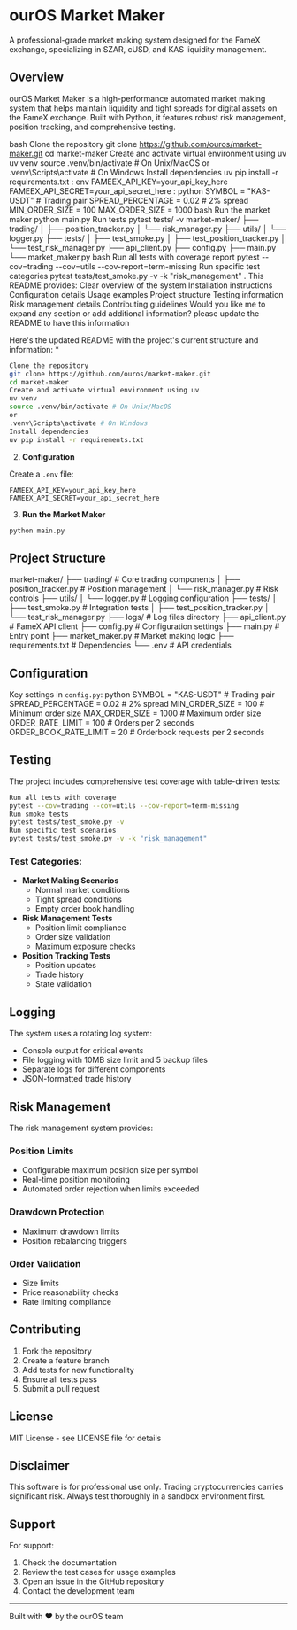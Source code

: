 # ourOS Market Maker

A professional-grade market making system designed for the FameX exchange, specializing in SZAR, cUSD, and KAS liquidity management.

## Overview

ourOS Market Maker is a high-performance automated market making system that helps maintain liquidity and tight spreads for digital assets on the FameX exchange. Built with Python, it features robust risk management, position tracking, and comprehensive testing.

bash
Clone the repository
git clone https://github.com/ouros/market-maker.git
cd market-maker
Create and activate virtual environment using uv
uv venv
source .venv/bin/activate # On Unix/MacOS
or
.venv\Scripts\activate # On Windows
Install dependencies
uv pip install -r requirements.txt
:
env
FAMEEX_API_KEY=your_api_key_here
FAMEEX_API_SECRET=your_api_secret_here
:
python
SYMBOL = "KAS-USDT" # Trading pair
SPREAD_PERCENTAGE = 0.02 # 2% spread
MIN_ORDER_SIZE = 100
MAX_ORDER_SIZE = 1000
bash
Run the market maker
python main.py
Run tests
pytest tests/ -v
market-maker/
├── trading/
│ ├── position_tracker.py
│ └── risk_manager.py
├── utils/
│ └── logger.py
├── tests/
│ ├── test_smoke.py
│ ├── test_position_tracker.py
│ └── test_risk_manager.py
├── api_client.py
├── config.py
├── main.py
└── market_maker.py
bash
Run all tests with coverage report
pytest --cov=trading --cov=utils --cov-report=term-missing
Run specific test categories
pytest tests/test_smoke.py -v -k "risk_management"
.
This README provides:
Clear overview of the system
Installation instructions
Configuration details
Usage examples
Project structure
Testing information
Risk management details
Contributing guidelines
Would you like me to expand any section or add additional information?
please update the README to have this information

Here's the updated README with the project's current structure and information:
*

```bash
Clone the repository
git clone https://github.com/ouros/market-maker.git
cd market-maker
Create and activate virtual environment using uv
uv venv
source .venv/bin/activate # On Unix/MacOS
or
.venv\Scripts\activate # On Windows
Install dependencies
uv pip install -r requirements.txt
```

2. **Configuration**

Create a `.env` file:
```env
FAMEEX_API_KEY=your_api_key_here
FAMEEX_API_SECRET=your_api_secret_here
```
3. **Run the Market Maker**
```bash
python main.py

```
## Project Structure

market-maker/
├── trading/ # Core trading components
│ ├── position_tracker.py # Position management
│ └── risk_manager.py # Risk controls
├── utils/
│ └── logger.py # Logging configuration
├── tests/
│ ├── test_smoke.py # Integration tests
│ ├── test_position_tracker.py
│ └── test_risk_manager.py
├── logs/ # Log files directory
├── api_client.py # FameX API client
├── config.py # Configuration settings
├── main.py # Entry point
├── market_maker.py # Market making logic
├── requirements.txt # Dependencies
└── .env # API credentials

## Configuration

Key settings in `config.py`:
python
SYMBOL = "KAS-USDT" # Trading pair
SPREAD_PERCENTAGE = 0.02 # 2% spread
MIN_ORDER_SIZE = 100 # Minimum order size
MAX_ORDER_SIZE = 1000 # Maximum order size
ORDER_RATE_LIMIT = 100 # Orders per 2 seconds
ORDER_BOOK_RATE_LIMIT = 20 # Orderbook requests per 2 seconds

## Testing

The project includes comprehensive test coverage with table-driven tests:


```bash
Run all tests with coverage
pytest --cov=trading --cov=utils --cov-report=term-missing
Run smoke tests
pytest tests/test_smoke.py -v
Run specific test scenarios
pytest tests/test_smoke.py -v -k "risk_management"
```


### Test Categories:
- **Market Making Scenarios**
  - Normal market conditions
  - Tight spread conditions
  - Empty order book handling
- **Risk Management Tests**
  - Position limit compliance
  - Order size validation
  - Maximum exposure checks
- **Position Tracking Tests**
  - Position updates
  - Trade history
  - State validation

## Logging

The system uses a rotating log system:
- Console output for critical events
- File logging with 10MB size limit and 5 backup files
- Separate logs for different components
- JSON-formatted trade history

## Risk Management

The risk management system provides:

### Position Limits
- Configurable maximum position size per symbol
- Real-time position monitoring
- Automated order rejection when limits exceeded

### Drawdown Protection
- Maximum drawdown limits
- Position rebalancing triggers

### Order Validation
- Size limits
- Price reasonability checks
- Rate limiting compliance

## Contributing

1. Fork the repository
2. Create a feature branch
3. Add tests for new functionality
4. Ensure all tests pass
5. Submit a pull request

## License

MIT License - see LICENSE file for details

## Disclaimer

This software is for professional use only. Trading cryptocurrencies carries significant risk. Always test thoroughly in a sandbox environment first.

## Support

For support:
1. Check the documentation
2. Review the test cases for usage examples
3. Open an issue in the GitHub repository
4. Contact the development team

---
Built with ❤️ by the ourOS team







